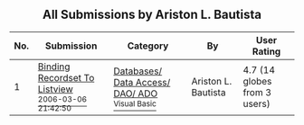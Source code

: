 ﻿<div align="center">

## All Submissions by Ariston L\. Bautista

</div>

No.  | Submission | Category | By   | User Rating
---- | ---------- | -------- | ---- | -----------
1 | [Binding Recordset To Listview<br /><sup>2006-03-06 21:42:50</sup>](https://github.com/Planet-Source-Code/ariston-l-bautista-binding-recordset-to-listview__1-64549) | [Databases/ Data Access/ DAO/ ADO<br /><sup>Visual Basic</sup>](../ByCategory/databases-data-access-dao-ado__1-6.md) | Ariston L\. Bautista | 4.7 (14 globes from 3 users)

